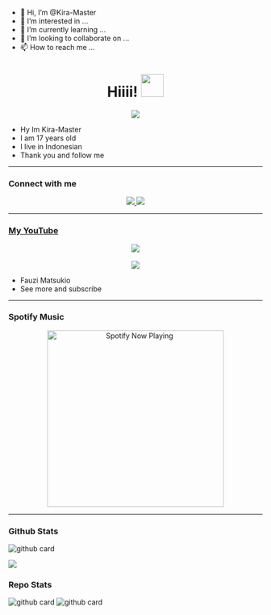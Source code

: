 - 👋 Hi, I’m @Kira-Master
- 👀 I’m interested in ...
- 🌱 I’m currently learning ...
- 💞️ I’m looking to collaborate on ...
- 📫 How to reach me ...

<!---
Kira-Master/Kira-Master is a ✨ special ✨ repository because its `README.md` (this file) appears on your GitHub profile.
You can click the Preview link to take a look at your changes.
--->
<h1 align="center">Hiiii! <img src="https://avatars.githubusercontent.com/u/47713860?v=4" style="border-radius:5;" width="45px" alt=""><br></h1>
<p align="center">
<a href="https://wa.me/6282322153431"><img align="center" height="auto" src="https://avatars.githubusercontent.com/u/47713860?v=4"/></a>

<p align="center">

- Hy Im Kira-Master
- I am 17 years old
- I live in Indonesian
- Thank you and follow me


------

### Connect with me 
<p align="center">
  <a href="https://instagram.com/kii1raaa_"><img src="https://img.shields.io/badge/Instagram-E4405F?style=for-the-badge&logo=instagram&logoColor=white"/> 
  <a href="https://wa.me/6282322153431"><img src="https://img.shields.io/badge/WhatsApp-25D366?style=for-the-badge&logo=whatsapp&logoColor=white" /><br>

  
------

### My YouTube
<p align="center">
<a href="https://youtube.com/c/FauziMatsukio"><img align="center" height="auto" src="https://encrypted-tbn0.gstatic.com/images?q=tbn:ANd9GcS_iOWK29EIreQnokJ32P6XKpDLFsOp5j09pIGfigQvPnf-eJyP2OptFFo&s=10"/></a><br><br>
<a href="https://youtube.com/c/FauziMatsukio"><img src="https://encrypted-tbn0.gstatic.com/images?q=tbn:ANd9GcS_iOWK29EIreQnokJ32P6XKpDLFsOp5j09pIGfigQvPnf-eJyP2OptFFo&s=10" />
</a>
<p align="center">

- Fauzi Matsukio
- See more and subscribe

------

### Spotify Music

<p align="center">
  <a href="https://open.spotify.com/track/4bNvS25ZVMCvLHEUV87mp4?si=yb1PaPVnRgiTYedy8r6i_g&utm_source=copy-link&context=spotify%3Aplaylist%3A37i9dQZF1EIVoBTSiHHsdx&dl_branch=1" target="_blank"><img src="https://now-playing-on-spotify.vercel.app/api/spotify" alt="Spotify Now Playing" width="350"/></a>
</p>

------
 
### Github Stats 

![github card](https://github-readme-stats.vercel.app/api?username=Kira-Master&show_icons=true&theme=radical)

![](https://github-profile-summary-cards.vercel.app/api/cards/profile-details?username=Kira-Master&theme=monokai)

### Repo Stats 

![github card](https://github-readme-stats.vercel.app/api/pin/?username=Kira-Master&repo=KYURAV2&theme=dark)
![github card](https://github-readme-stats.vercel.app/api/pin/?username=Kira-Master&repo=Kira-Master.github.io&theme=dark)
